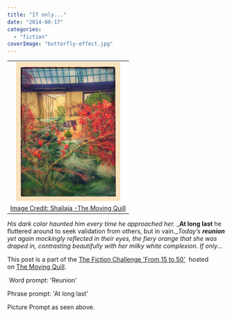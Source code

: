 ```yaml
---
title: "If only..."
date: "2014-08-17"
categories: 
  - "fiction"
coverImage: "butterfly-effect.jpg"
---
```


<table class="tr-caption-container" style="margin-left: auto; margin-right: auto; text-align: center;" cellspacing="0" cellpadding="0" align="center"><tbody><tr><td style="text-align: center;"><a style="margin-left: auto; margin-right: auto;" href="http://ifsbutsandsetcs.com/wp-content/uploads/2014/08/butterfly-effect.jpg"><img src="images/butterfly-effect.jpg" width="240" height="320" border="0"></a></td></tr><tr><td class="tr-caption" style="text-align: center;"><a href="http://shailajav.files.wordpress.com/2014/08/butterfly-effect.jpg?w=634">Image Credit: Shailaja -The Moving Quill</a></td></tr></tbody></table>

_His dark color haunted him every time he approached her._ _**At long last** he fluttered around to seek validation from others, but in vain.__Today’s **reunion** yet again mockingly reflected in their eyes, the fiery orange that she was draped in, contrasting beautifully with her milky white complexion. If only..._

This post is a part of the [The Fiction Challenge 'From 15 to 50'](http://shailajav.wordpress.com/2014/08/11/from-15-to-50-fiction-link-up-august-2014/)  hosted on [The Moving Quill](http://shailajav.wordpress.com/).

 Word prompt: 'Reunion'

Phrase prompt: 'At long last'

Picture Prompt as seen above.
